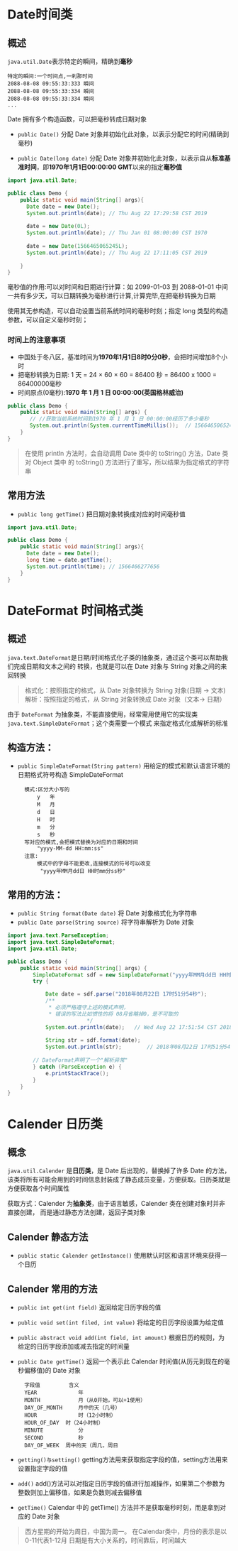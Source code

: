 # Date时间类
## 概述
`java.util.Date`表示特定的瞬间，精确到**毫秒**

	特定的瞬间:一个时间点,一刹那时间
	2088-08-08 09:55:33:333 瞬间
	2088-08-08 09:55:33:334 瞬间
	2088-08-08 09:55:33:334 瞬间
	...

Date 拥有多个构造函数，可以把毫秒转成日期对象

- `public Date()` 分配 Date 对象并初始化此对象，以表示分配它的时间(精确到毫秒)

- `public Date(long date)` 分配 Date 对象并初始化此对象，以表示自从**标准基准时间**，即**1970年1月1日00:00:00 GMT**以来的指定**毫秒值**

```java
import java.util.Date;

public class Demo {
    public static void main(String[] args){  
      Date date = new Date();
      System.out.println(date);	// Thu Aug 22 17:29:58 CST 2019
      
      date = new Date(0L);
      System.out.println(date);	// Thu Jan 01 08:00:00 CST 1970
      
      date = new Date(1566465065245L);
      System.out.println(date);	// Thu Aug 22 17:11:05 CST 2019
      
    }
}

```

毫秒值的作用:可以对时间和日期进行计算：如 2099-01-03 到 2088-01-01 中间一共有多少天，可以日期转换为毫秒进行计算,计算完毕,在把毫秒转换为日期

使用其无参构造，可以自动设置当前系统时间的毫秒时刻；指定 long 类型的构造参数，可以自定义毫秒时刻；

### 时间上的注意事项	 
- 中国处于冬八区，基准时间为**1970年1月1日8时0分0秒**，会把时间增加8个小时
- 把毫秒转换为日期: 1 天 = 24 × 60 × 60 = 86400 秒  = 86400 x 1000 = 86400000毫秒
- 时间原点(0毫秒):**1970 年 1 月 1 日 00:00:00(英国格林威治)**

```java
public class Demo {
    public static void main(String[] args) {
       // //获取当前系统时间到1970 年 1 月 1 日 00:00:00经历了多少毫秒
       System.out.println(System.currentTimeMillis());	// 1566465065245
    }
}
```

>在使用 println 方法时，会自动调用 Date 类中的 toString() 方法，Date 类对 Object 类中
的 toString() 方法进行了重写，所以结果为指定格式的字符串

## 常用方法

- `public long getTime()` 把日期对象转换成对应的时间毫秒值

```java
import java.util.Date;

public class Demo {
    public static void main(String[] args){
      Date date = new Date();
      long time = date.getTime();
      System.out.println(time);	// 1566466277656
    }
}

```

# DateFormat 时间格式类

## 概述

`java.text.DateFormat`是日期/时间格式化子类的抽象类，通过这个类可以帮助我们完成日期和文本之间的
转换，也就是可以在 Date 对象与 String 对象之间的来回转换

>格式化：按照指定的格式，从 Date 对象转换为 String 对象(日期 -> 文本)
>解析：按照指定的格式，从 String 对象转换成 Date 对象（文本-> 日期）

由于 `DateFormat` 为抽象类，不能直接使用，经常需用使用它的实现类`java.text.SimpleDateFormat`；这个类需要一个模式
来指定格式化或解析的标准

## 构造方法：

- `public SimpleDateFormat(String pattern)` 用给定的模式和默认语言环境的日期格式符号构造 SimpleDateFormat


        模式:区分大小写的
            y   年
            M   月
            d   日
            H   时
            m   分
            s   秒
        写对应的模式,会把模式替换为对应的日期和时间
            "yyyy-MM-dd HH:mm:ss"
        注意:
            模式中的字母不能更改,连接模式的符号可以改变
             "yyyy年MM月dd日 HH时mm分ss秒"

## 常用的方法：

- `public String format(Date date)` 将 Date 对象格式化为字符串
- `public Date parse(String source)` 将字符串解析为 Date 对象

```java
import java.text.ParseException;
import java.text.SimpleDateFormat;
import java.util.Date;

public class Demo {
    public static void main(String[] args) {
        SimpleDateFormat sdf = new SimpleDateFormat("yyyy年MM月dd日 HH时mm分ss秒");
        try {

            Date date = sdf.parse("2018年08月22日 17时51分54秒");
            /**
             * 必须严格遵守上述的模式声明，
             * 错误的写法比如惯性的将 08月省略掉0，是不可取的
						 */
            System.out.println(date);   // Wed Aug 22 17:51:54 CST 2018
						
            String str = sdf.format(date);
            System.out.println(str);		// 2018年08月22日 17时51分54秒
						
        // DateFormat声明了一个"解析异常"
        } catch (ParseException e) {
            e.printStackTrace();
        }
    }
}

```

# Calender 日历类

## 概念

`java.util.Calender` 是**日历类**，是 Date 后出现的，替换掉了许多 Date 的方法，
该类将所有可能会用到的时间信息封装成了静态成员变量，方便获取。日历类就是方便获取各个时间属性

获取方式：Calender 为**抽象类**，由于语言敏感，Calender 类在创建对象时并非直接创建，
而是通过静态方法创建，返回子类对象

## Calender 静态方法
- `public static Calender getInstance()` 使用默认时区和语言环境来获得一个日历

## Calender 常用的方法

- `public int get(int field)` 返回给定日历字段的值
- `public void set(int filed, int value)` 将给定的日历字段设置为给定值
- `public abstract void add(int field, int amount)` 根据日历的规则，为给定的日历字段添加或减去指定的时间量
- `public Date getTime()` 返回一个表示此 Calendar 时间值(从历元到现在的毫秒偏移值)的 Date 对象


		字段值	        含义
		YEAR	         年
		MONTH	         月（从0开始，可以+1使用）
		DAY_OF_MONTH	 月中的天（几号）
		HOUR	         时（12小时制）
		HOUR_OF_DAY	 时（24小时制）
		MINUTE	         分
		SECOND	         秒
		DAY_OF_WEEK	 周中的天（周几，周日

- `getting()与setting()` getting方法用来获取指定字段的值，setting方法用来设置指定字段的值
- `add()` add()方法可以对指定日历字段的值进行加减操作，如果第二个参数为整数则加上偏移值，如果是负数则减去偏移值
- `getTime()` Calendar 中的 getTime() 方法并不是获取毫秒时刻，而是拿到对应的 Date 对象

>西方星期的开始为周日，中国为周一。
 在Calendar类中，月份的表示是以0-11代表1-12月
 日期是有大小关系的，时间靠后，时间越大
